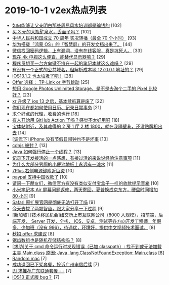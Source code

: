 # 2019-10-1 v2ex热点列表

+ [如何能够让父亲明白那些周易风水培训都是骗钱的](https://www.v2ex.com/t/605841#reply102) [102]
+ [买 3 元的大瓶矿泉水，丢面子吗？](https://www.v2ex.com/t/605853#reply102) [102]
+ [中华人民共和国成立 70 周年 实况转播（最全 70 个小时）](https://www.v2ex.com/t/605825#reply93) [93]
+ [华为搭载「鸿蒙 OS」的「智慧屏」的开发文档出来了。](https://www.v2ex.com/t/605828#reply44) [44]
+ [微信找回密码逻辑，上有漏洞，没有在线客服，真是坑死人。](https://www.v2ex.com/t/605847#reply33) [33]
+ [现在 4k 电视这么便宜，能替代显示器嘛？](https://www.v2ex.com/t/605851#reply29) [29]
+ [程序员想买一台方向键不挤在一起的笔记本就这么难吗？](https://www.v2ex.com/t/605854#reply29) [29]
+ [有没有一个正式的公共域名，但解析成本地 127.0.0.1 地址的？](https://www.v2ex.com/t/605891#reply29) [29]
+ [iOS13.1.2 也太垃圾了吧！](https://www.v2ex.com/t/605899#reply28) [28]
+ [Offer 选择： TP-Link or 字节跳动](https://www.v2ex.com/t/605835#reply25) [25]
+ [想用 Google Photos Unlimited Storage，是不是去淘个二手的 Pixel 比较好？](https://www.v2ex.com/t/605866#reply23) [23]
+ [xr 升级了 ios 13 之后，基本续航算是废了](https://www.v2ex.com/t/605831#reply22) [22]
+ [你们现在都如何使用日历、记录日常事务](https://www.v2ex.com/t/605830#reply21) [21]
+ [求个好点的代理，收费的也行](https://www.v2ex.com/t/605848#reply18) [18]
+ [有人开始用 GitHub Action 了吗？感觉不太好用呀](https://www.v2ex.com/t/605855#reply18) [18]
+ [宝体站附近，及其难得的 2 房 1 厅 2 楼 1800，就在我隔壁巷，还没贴牌租出去](https://www.v2ex.com/t/605861#reply14) [14]
+ [[调侃下] iPhone 没有节假日闹钟也不是坏事](https://www.v2ex.com/t/605824#reply13) [13]
+ [cdnjs 被封？](https://www.v2ex.com/t/605889#reply13) [13]
+ [Java 如何强行停止一个线程？](https://www.v2ex.com/t/605890#reply13) [13]
+ [记录下开发接活的一点感想，有接过活的来说说经验注意事项](https://www.v2ex.com/t/605875#reply11) [11]
+ [为什么大部分男厕的小便池地板上永远有一滩水](https://www.v2ex.com/t/605921#reply11) [11]
+ [7Plus 右侧电源键附近巨烫](https://www.v2ex.com/t/605844#reply10) [10]
+ [paypal 支持中国收款了](https://www.v2ex.com/t/605849#reply10) [10]
+ [请问一下朋友们，微信官方有没有类似支付宝盒子一样的收款提示音箱](https://www.v2ex.com/t/605862#reply10) [10]
+ [小米笔记本 Air 屏幕问题返修，两天寄回，夏普换成京东方，硬盘时间增加 80 小时](https://www.v2ex.com/t/605852#reply9) [9]
+ [Safari 原扩展官网是彻底无法打开了吗](https://www.v2ex.com/t/605892#reply9) [9]
+ [今天去拔了两颗智齿，跟大家分享一下过程](https://www.v2ex.com/t/605923#reply9) [9]
+ [[新加坡] [技术移民机会]纽交所上市互联网公司（8000 人规模），招前端，后端开发， Server 开发，全栈， iOS，安卓，测试等各方向开发工程师，年假多，少加班（没有 996），待遇优，环境好，提供中文视频技术面试。](https://www.v2ex.com/t/605846#reply8) [8]
+ [秋招 offer 求建议](https://www.v2ex.com/t/605873#reply8) [8]
+ [锯齿数组也是随机存储结构吗？](https://www.v2ex.com/t/605874#reply8) [8]
+ [[求助]关于 cmd 命令运行时发现错误（已加 classpath）: 找不到或无法加载主类 Main.class 原因: Java .lang.ClassNotFoundException: Main.class](https://www.v2ex.com/t/605913#reply8) [8]
+ [Random mac](https://www.v2ex.com/t/605838#reply7) [7]
+ [成功退回已下架套餐，投诉广州电信后续](https://www.v2ex.com/t/605888#reply7) [7]
+ [[!] 求推荐广东联通套餐 - -](https://www.v2ex.com/t/605902#reply7) [7]
+ [iOS13 正式版 bug？](https://www.v2ex.com/t/605903#reply7) [7]
